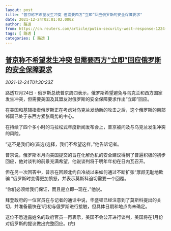 ```yaml
---
layout: post
title: "普京称不希望发生冲突 但需要西方“立即”回应俄罗斯的安全保障要求"
date: 2021-12-24T02:01:02.000Z
author: 路透
from: https://cn.reuters.com/article/putin-security-west-response-1224-fri-idCNKBS2J302H
tags: [ 路透 ]
categories: [ 路透 ]
---
```

<!--1640311262000-->
[普京称不希望发生冲突 但需要西方“立即”回应俄罗斯的安全保障要求](https://cn.reuters.com/article/putin-security-west-response-1224-fri-idCNKBS2J302H)
------

<div>
<div><i>2021-12-24T01:30:23Z</i></div><p>路透12月24日 - 俄罗斯总统普京周四表示，俄罗斯希望避免与乌克兰和西方国家发生冲突，但需要美国及其盟友对俄罗斯的安全保障要求作出“立即”回应。</p><p>在美国和基辅指责俄罗斯正在考虑对乌克兰发动新的攻击之后，这个俄罗斯的南部邻国已处于东西方紧张局势的中心。</p><p>在持续了四个多小时的马拉松式年度新闻发布会上，普京被问及与乌克兰发生冲突的风险。</p><p>“这不是我们的(首选)选择，我们不希望这样，”他告诉记者。</p><p>普京说，俄罗斯本月向美国提交的旨在化解危机的安全建议得到了普遍积极的初步回应，他对谈判的前景充满希望，他说谈判将于明年年初在日内瓦召开。</p><p>但在另一次回答中，普京在回顾北约自冷战以来如何通过不断扩张“厚颜无耻地欺骗 ”俄罗斯时变得更加愤怒，并表示莫斯科迫切需要一个回覆。</p><p>“你们必须给我们保证，而且是立即--现在，”他说。</p><p>拜登政府的一位官员在与记者的通话中说，华盛顿已经注意到了莫斯科提出的关切，并准备最快在1月初与俄罗斯进行接触，但具体日期和地点尚未确定。</p><p>这位不愿透露姓名的政府官员一再表示，美国不会公开进行谈判，美国将在1月份对俄罗斯的提议做出完整回应。(完)</p>
</div>
